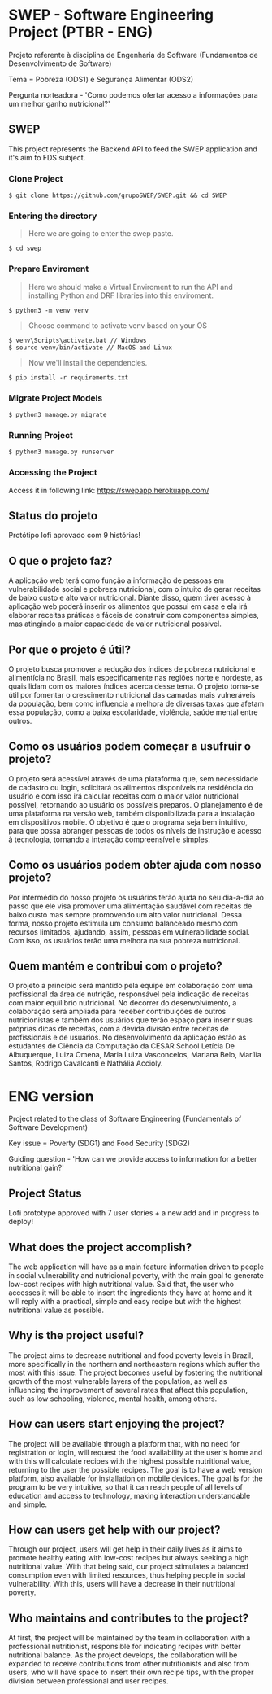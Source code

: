# SWEP - Software Engineering Project (PTBR - ENG)

Projeto referente à disciplina de Engenharia de Software (Fundamentos de Desenvolvimento de Software)

Tema = Pobreza (ODS1) e Segurança Alimentar (ODS2)

Pergunta norteadora - 'Como podemos ofertar acesso a informações para um melhor ganho nutricional?'

## **SWEP**

This project represents the Backend API to feed
the SWEP application and it's aim to FDS subject.

### **Clone Project**

```
$ git clone https://github.com/grupoSWEP/SWEP.git && cd SWEP
```


### **Entering the directory**

> Here we are going to enter the swep paste.

```
$ cd swep
```
### **Prepare Enviroment**

> Here we should make a Virtual Enviroment to run the API and installing Python and DRF libraries into this enviroment.

```
$ python3 -m venv venv
```

> Choose command to activate venv based on your OS

```
$ venv\Scripts\activate.bat // Windows
$ source venv/bin/activate // MacOS and Linux
```

> Now we'll install the dependencies.

```
$ pip install -r requirements.txt
```

### **Migrate Project Models**

```
$ python3 manage.py migrate
```

### **Running Project**

```
$ python3 manage.py runserver
```

### **Accessing the Project**

Access it in following link:
https://swepapp.herokuapp.com/

## Status do projeto

Protótipo lofi aprovado com 9 histórias!

## O que o projeto faz?

A aplicação web terá como função a informação de pessoas em vulnerabilidade social e pobreza nutricional, com o intuito de gerar receitas de baixo custo e alto valor nutricional. Diante disso, quem tiver acesso à aplicação web poderá inserir os alimentos que possui em casa e ela irá elaborar receitas práticas e fáceis de construir com componentes simples, mas atingindo a maior capacidade de valor nutricional possível.

## Por que o projeto é útil?

O projeto busca promover a redução dos índices de pobreza nutricional e alimentícia no Brasil, mais especificamente nas regiões norte e nordeste, as quais lidam com os maiores índices acerca desse tema. O projeto torna-se útil por fomentar o crescimento nutricional das camadas mais vulneráveis da população, bem como influencia a melhora de diversas taxas que afetam essa população, como a baixa escolaridade, violência, saúde mental entre outros.

## Como os usuários podem começar a usufruir o projeto?

O projeto será acessível através de uma plataforma que, sem necessidade de cadastro ou login, solicitará os alimentos disponíveis na residência do usuário e com isso irá calcular receitas com o maior valor nutricional possível, retornando ao usuário os possíveis preparos. O planejamento é de uma plataforma na versão web, também disponibilizada para a instalação em dispositivos mobile. O objetivo é que o programa seja bem intuitivo, para que possa abranger pessoas de todos os níveis de instrução e acesso à tecnologia, tornando a interação compreensível e simples.

## Como os usuários podem obter ajuda com nosso projeto?

Por intermédio do nosso projeto os usuários terão ajuda no seu dia-a-dia ao passo que ele visa promover uma alimentação saudável com receitas de baixo custo mas sempre promovendo um alto valor nutricional. Dessa forma, nosso projeto estimula um consumo balanceado mesmo com recursos limitados, ajudando, assim, pessoas em vulnerabilidade social. Com isso, os usuários terão uma melhora na sua pobreza nutricional.

## Quem mantém e contribui com o projeto?

O projeto a princípio será mantido pela equipe em colaboração com uma profissional da área de nutrição, responsável pela indicação de receitas com maior equilíbrio nutricional. No decorrer do desenvolvimento, a colaboração será ampliada para receber contribuições de outros nutricionistas e também dos usuários que terão espaço para inserir suas próprias dicas de receitas, com a devida divisão entre receitas de profissionais e de usuários. No desenvolvimento da aplicação estão as estudantes de Ciência da Computação da CESAR School Letícia De Albuquerque, Luiza Omena, Maria Luiza Vasconcelos, Mariana Belo, Marília Santos, Rodrigo Cavalcanti e Nathália Accioly.

# ENG version

Project related to the class of Software Engineering (Fundamentals of Software Development)

Key issue = Poverty (SDG1) and Food Security (SDG2)

Guiding question - 'How can we provide access to information for a better nutritional gain?'

## Project Status

Lofi prototype approved with 7 user stories + a new add and in progress to deploy!

## What does the project accomplish?

The web application will have as a main feature information driven to people in social vulnerability and nutricional poverty, with the main goal to generate low-cost recipes with high nutritional value. Said that, the user who accesses it will be able to insert the ingredients they have at home and it will reply with a practical, simple and easy recipe but with the highest nutritional value as possible.

## Why is the project useful?

The project aims to decrease nutritional and food poverty levels in Brazil, more specifically in the northern and northeastern regions which suffer the most with this issue. The project becomes useful by fostering the nutritional growth of the most vulnerable layers of the population, as well as influencing the improvement of several rates that affect this population, such as low schooling, violence, mental health, among others.

## How can users start enjoying the project?

The project will be available through a platform that, with no need for registration or login, will request the food availability at the user's home and with this will calculate recipes with the highest possible nutritional value, returning to the user the possible recipes. The goal is to have a web version platform, also available for installation on mobile devices. The goal is for the program to be very intuitive, so that it can reach people of all levels of education and access to technology, making interaction understandable and simple.

## How can users get help with our project?

Through our project, users will get help in their daily lives as it aims to promote healthy eating with low-cost recipes but always seeking a high nutritional value. With that being said, our project stimulates a balanced consumption even with limited resources, thus helping people in social vulnerability. With this, users will have a decrease in their nutritional poverty.

## Who maintains and contributes to the project?

At first, the project will be maintained by the team in collaboration with a professional nutritionist, responsible for indicating recipes with better nutritional balance. As the project develops, the collaboration will be expanded to receive contributions from other nutritionists and also from users, who will have space to insert their own recipe tips, with the proper division between professional and user recipes.
